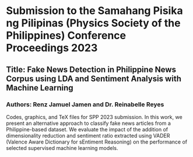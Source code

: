# Submission to the Samahang Pisika ng Pilipinas (Physics Society of the Philippines) Conference Proceedings 2023
## Title: Fake News Detection in Philippine News Corpus using LDA and Sentiment Analysis with Machine Learning

### Authors: Renz Jamuel Jamen and Dr. Reinabelle Reyes

Codes, graphics, and TeX files for SPP 2023 submission. In this work, we present an alternative approach to classify fake news articles from a Philippine-based dataset. We evaluate the impact of the addition of
dimensionality reduction and sentiment ratio extracted using VADER (Valence Aware Dictionary for sEntiment Reasoning) on the performance of selected supervised machine learning models.

